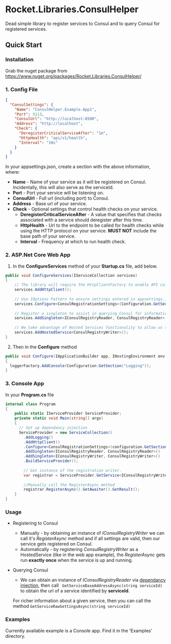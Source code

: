 # Rocket.Libraries.ConsulHelper
Dead simple library to register services to Consul and to query Consul for registered services.

## Quick Start
### Installation
Grab the nuget package from https://www.nuget.org/packages/Rocket.Libraries.ConsulHelper/

### 1. Config File
```json
{
  "ConsulSettings": {
    "Name": "ConsulHelper.Example.App1",
    "Port": 5113,
    "ConsulUrl": "http://localhost:8500",
    "Address": "http://localhost",
    "Check": {
      "DeregisterCriticalServiceAfter": "1m",
      "HttpHealth": "api/v1/health",
      "Interval": "10s"
    }
  }
}
```
In your appsettings.json, create a section with the above information, where:
- **Name** - Name of your service as it will be registered on Consul. Incidentally, this will also serve as the serviceId.
- **Port** - Port your service will be listening on.
- **ConsulUrl** - Full url (including port) to Consul.
- **Address** - Base url of your service.
- **Check** - Optional settings that control health checks on your service.
  - **DeregisterCriticalServiceAfter** - A value that specifies that checks associated with a service should deregister after this time.
  - **HttpHealth** - Url to the endpoint to be called for health checks while using the HTTP protocol on your service. **MUST NOT** include the base path of your service.
  - **Interval** - Frequency at which to run health check.

### 2. ASP.Net Core Web App
1. In the **ConfigureServices** method of your **Startup.cs** file, add below.
```csharp
public void ConfigureServices(IServiceCollection services)
{
    // The library will require the HttpClientFactory to enable API calls to Consul.
    services.AddHttpClient();
    
    // Use IOptions Pattern to ensure settings entered in appsettings.json are available to us.
    services.Configure<ConsulRegistrationSettings>(Configuration.GetSection("ConsulSettings"));
    
    // Register a singleton to assist in querying Consul for information on registered services.
    services.AddSingleton<IConsulRegistryReader, ConsulRegistryReader>();
    
    // We take advantage of Hosted Services functionality to allow us to automatically register to Consul once our service is up.
    services.AddHostedService<ConsulRegistryWriter>();
}
```

2. Then in the **Configure** method
```csharp
public void Configure(IApplicationBuilder app, IHostingEnvironment env, ILoggerFactory loggerFactory)
{
  loggerFactory.AddConsole(Configuration.GetSection("Logging"));
}
```

### 3. Console App
In your **Program.cs** file
```csharp
internal class Program
{
    public static IServiceProvider ServiceProvider;
    private static void Main(string[] args)
    {
      // Set up dependancy injection
      ServiceProvider = new ServiceCollection()
        .AddLogging()
        .AddHttpClient()
        .Configure<ConsulRegistrationSettings>(configuration.GetSection("ConsulSettings"))
        .AddSingleton<IConsulRegistryReader, ConsulRegistryReader>()
        .AddSingleton<IConsulRegistryWriter, ConsulRegistryWriter>()
        .BuildServiceProvider();
        
        // Get instance of the registration writer.
        var registrar = ServiceProvider.GetService<IConsulRegistryWriter>();
        
        //Manually call the RegisterAsync method
        registrar.RegisterAsync().GetAwaiter().GetResult();
    }
}    
```

### Usage
- Registering to Consul
  - Manually - by obtaining an instance of *IConsulRegistryWriter* we can call it's *RegisterAsync* method and if all settings are valid, then our service gets registered on Consul.
  - Automatically - by registering *ConsulRegistryWriter* as a HostedService (like in the web app example), the *RegisterAsync* gets run **exactly once** when the service is up and running.

- Querying Consul
    - We can obtain an instance of *IConsulRegistryReader* via [dependancy injection](https://docs.microsoft.com/en-us/aspnet/core/fundamentals/dependency-injection?view=aspnetcore-2.2), then call ``` GetServiceBaseAddressAsync(string serviceId)``` to obtain the url of a service identified by **serviceId**. 
    
    For richer information about a given service, then you can call the method ```GetServiceRawSettingsAsync(string serviceId)```
    
### Examples
Currently available example is a Console app. Find it in the 'Examples' directory.
    

